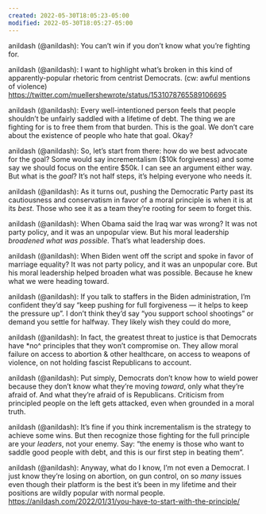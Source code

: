 ```yaml
---
created: 2022-05-30T18:05:23-05:00
modified: 2022-05-30T18:05:27-05:00
---
```


anildash (@anildash): You can’t win if you don’t know what you’re fighting for.

anildash (@anildash): I want to highlight what’s broken in this kind of apparently-popular rhetoric from centrist Democrats. (cw: awful mentions of violence) https://twitter.com/muellershewrote/status/1531078765589106695

anildash (@anildash): Every well-intentioned person feels that people shouldn’t be unfairly saddled with a lifetime of debt. The thing we are fighting for is to free them from that burden. This is the goal. We don’t care about the existence of people who hate that goal. Okay?

anildash (@anildash): So, let’s start from there: how do we best advocate for the goal? Some would say incrementalism ($10k forgiveness) and some say we should focus on the entire $50k. I can see an argument either way. But what is the *goal*? It’s not half steps, it’s helping everyone who needs it.

anildash (@anildash): As it turns out, pushing the Democratic Party past its cautiousness and conservatism in favor of a moral principle is when it is at its *best*. Those who see it as a team they’re rooting for seem to forget this.

anildash (@anildash): When Obama said the Iraq war was wrong? It was not party policy, and it was an unpopular view. But his moral leadership *broadened what was possible*. That’s what leadership does.

anildash (@anildash): When Biden went off the script and spoke in favor of marriage equality? It was not party policy, and it was an unpopular core. But his moral leadership helped broaden what was possible. Because he knew what we were heading toward.

anildash (@anildash): If you talk to staffers in the Biden administration, I’m confident they’d say “keep pushing for full forgiveness — it helps to keep the pressure up”. I don’t think they’d say “you support school shootings” or demand you settle for halfway. They likely wish they could do more,

anildash (@anildash): In fact, the greatest threat to justice is that Democrats have *no^ principles that they won’t compromise on. They allow moral failure on access to abortion & other healthcare, on access to weapons of violence, on not holding fascist Republicans to account.

anildash (@anildash): Put simply, Democrats don’t know how to wield power because they don’t know what they’re moving *toward*, only what they’re afraid of. And what they’re afraid of is Republicans. Criticism from principled people on the left gets attacked, even when grounded in a moral truth.

anildash (@anildash): It’s fine if you think incrementalism is the strategy to achieve some wins. But then recognize those fighting for the full principle are your *leaders*, not your enemy. Say: “the enemy is those who want to saddle good people with debt, and this is our first step in beating them”.

anildash (@anildash): Anyway, what do I know, I’m not even a Democrat. I just know they’re losing on abortion, on gun control, on so *many* issues even though their platform is the best it’s been in my lifetime and their positions are wildly popular with normal people. https://anildash.com/2022/01/31/you-have-to-start-with-the-principle/
